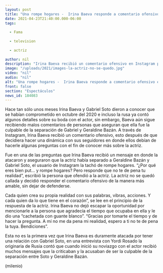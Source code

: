 ```yaml
---
layout: post
title: "Una rompe hogares -  Irina Baeva responde a comentario ofensivo en Instagram"
date: 2021-04-23T21:40:00.000-06:00
tags:
  
  - Fama
  
  - television
  
  - actriz
  
author: nil
description: "Irina Baeva recibió un comentario ofensivo en Instagram por lo que la actriz no se quedó callada y así le respondió a su hater. "
image: "/uploads/2021/images-la-actriz-no-se-quedo.jpg"
video: "nil"
audio: "nil"
alt: "Una rompe hogares -  Irina Baeva responde a comentario ofensivo en Instagram"
front: false
section: "Espectáculos"
news_id: 184083
---
```


Hace tan sólo unos meses Irina Baeva y Gabriel Soto dieron a conocer que se habían comprometido en octubre del 2020 e incluso la rusa ya contó algunos detalles sobre su boda con el actor, sin embargo, Baeva aún sigue recibiendo malos comentarios de personas que aseguran que ella fue la culpable de la separación de Gabriel y Geraldine Bazán. A través de Instagram, Irina Baeva recibió un comentario ofensivo, esto después de que decidiera hacer una dinámica con sus seguidores en donde ellos debían de hacerle algunas preguntas con el fin de conocer más sobre la actriz.

Fue en una de las preguntas que Irina Baeva recibió un mensaje en donde la atacaron y aseguraron que la actriz había separado a Geraldine Bazán y Gabriel Soto, el usuario de Instagram la tachó de rompe hogares. “¿Por qué eres bien put… y rompe hogares? Pero responde que no te de pena tu realidad”, escribió la persona que ofendió a la actriz. La actriz no se quedó callada y decidió responder el comentario ofensivo de la manera más amable, sin dejar de defenderse. 

Cada quien crea su propia realidad con sus palabras, vibras, acciones. Y cada quien da lo que tiene en el corazón”, se lee en el principio de la respuesta de la actriz. Irina Baeva no dejó escapar la oportunidad por mencionarle a la persona que agradecía el tiempo que ocupaba en ella y le dio una “cachetada con guante blanco”. “Gracias por tomarte el tiempo y de hacer la pregunta. A mí no me da pena mi realidad, espero a ti no te de pena la tuya. Bendiciones”. 

Esta no es la primera vez que Irina Baeva es duramente atacada por tener una relación con Gabriel Soto, en una entrevista con Yordi Rosado la originaria de Rusia contó que cuando inició su noviazgo con el actor recibió muchos mensajes que la criticaban y la acusaban de ser la culpable de la separación entre Soto y Geraldine Bazán. 

(milenio)